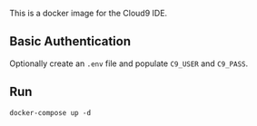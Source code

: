 This is a docker image for the Cloud9 IDE.

## Basic Authentication

Optionally create an `.env` file and populate `C9_USER` and `C9_PASS`.

## Run

    docker-compose up -d
